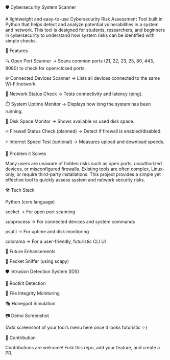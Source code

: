 🛡️ Cybersecurity System Scanner

A lightweight and easy-to-use Cybersecurity Risk Assessment Tool built in Python that helps detect and analyze potential vulnerabilities in a system and network. This tool is designed for students, researchers, and beginners in cybersecurity to understand how system risks can be identified with simple checks.

🚀 Features

🔍 Open Port Scanner → Scans common ports (21, 22, 23, 25, 80, 443, 8080) to check for open/closed ports.

🌐 Connected Devices Scanner → Lists all devices connected to the same Wi-Fi/network.

📡 Network Status Check → Tests connectivity and latency (ping).

⏱️ System Uptime Monitor → Displays how long the system has been running.

💾 Disk Space Monitor → Shows available vs used disk space.

🔥 Firewall Status Check (planned) → Detect if firewall is enabled/disabled.

⚡ Internet Speed Test (optional) → Measures upload and download speeds.

🎯 Problem it Solves

Many users are unaware of hidden risks such as open ports, unauthorized devices, or misconfigured firewalls.
Existing tools are often complex, Linux-only, or require third-party installations.
This project provides a simple yet effective tool to quickly assess system and network security risks.

🛠️ Tech Stack

Python (core language)

socket → For open port scanning

subprocess → For connected devices and system commands

psutil → For uptime and disk monitoring

colorama → For a user-friendly, futuristic CLI UI

📌 Future Enhancements

📡 Packet Sniffer (using scapy)

🛡️ Intrusion Detection System (IDS)

🔐 Rootkit Detection

📂 File Integrity Monitoring

🎭 Honeypot Simulation

📷 Demo Screenshot

(Add screenshot of your tool’s menu here once it looks futuristic ✨)

🤝 Contribution

Contributions are welcome! Fork this repo, add your feature, and create a PR.
